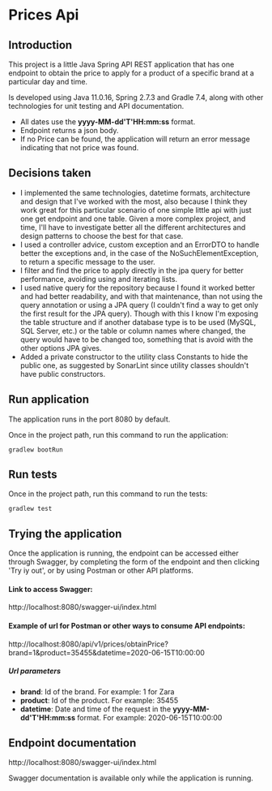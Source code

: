 # Prices Api


## Introduction
This project is a little Java Spring API REST application that has one endpoint to obtain the price to apply for a product of a specific brand at a particular day and time.

Is developed using Java 11.0.16, Spring 2.7.3 and Gradle 7.4, along with other technologies for unit testing and API documentation.

- All dates use the <b>yyyy-MM-dd'T'HH:mm:ss</b> format. </n>
- Endpoint returns a json body.
- If no Price can be found, the application will return an error message indicating that not price was found.

## Decisions taken

- I implemented the same technologies, datetime formats, architecture and design that I've worked with the most, also because I think they work great for this particular scenario of one simple little api with just one get endpoint and one table. Given a more complex project, and time, I'll have to investigate better all the different architectures and design patterns to choose the best for that case.
- I used a controller advice, custom exception and an ErrorDTO to handle better the exceptions and, in the case of the NoSuchElementException, to return a specific message to the user.
- I filter and find the price to apply directly in the jpa query for better performance, avoiding using and iterating lists.
- I used native query for the repository because I found it worked better and had better readability, and with that maintenance, than not using the query annotation or using a JPA query (I couldn't find a way to get only the first result for the JPA query). Though with this I know I'm exposing the table structure and if another database type is to be used (MySQL, SQL Server, etc.) or the table or column names where changed, the query would have to be changed too, something that is avoid with the other options JPA gives.
- Added a private constructor to the utility class Constants to hide the public one, as suggested by SonarLint since utility classes shouldn't have public constructors.

## Run application

The application runs in the port 8080 by default.

Once in the project path, run this command to run the application:
~~~
gradlew bootRun
~~~


## Run tests

Once in the project path, run this command to run the tests:
~~~
gradlew test
~~~

## Trying the application

Once the application is running, the endpoint can be accessed either through Swagger, by completing the form of the endpoint and then clicking 'Try iy out', or by using Postman or other API platforms.

#### Link to access Swagger:
http://localhost:8080/swagger-ui/index.html

#### Example of url for Postman or other ways to consume API endpoints:
http://localhost:8080/api/v1/prices/obtainPrice?brand=1&product=35455&datetime=2020-06-15T10:00:00

##### Url parameters
- <b>brand</b>: Id of the brand. For example: 1 for Zara
- <b>product</b>: Id of the product. For example: 35455
- <b>datetime</b>: Date and time of the request in the <b>yyyy-MM-dd'T'HH:mm:ss</b> format. For example: 2020-06-15T10:00:00

## Endpoint documentation
http://localhost:8080/swagger-ui/index.html

Swagger documentation is available only while the application is running.